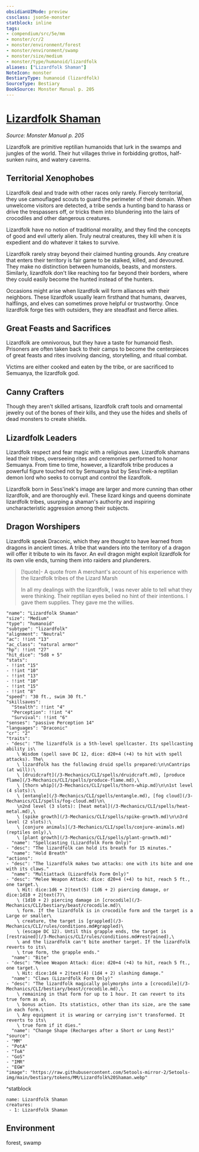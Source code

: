 ```yaml
---
obsidianUIMode: preview
cssclass: json5e-monster
statblock: inline
tags:
- compendium/src/5e/mm
- monster/cr/2
- monster/environment/forest
- monster/environment/swamp
- monster/size/medium
- monster/type/humanoid/lizardfolk
aliases: ["Lizardfolk Shaman"]
NoteIcon: monster
BestiaryType: humanoid (lizardfolk)
SourceType: Bestiary
BookSource: Monster Manual p. 205
---
```

# [Lizardfolk Shaman](3-Mechanics\CLI\bestiary\humanoid/lizardfolk-shaman.md)
*Source: Monster Manual p. 205*  

Lizardfolk are primitive reptilian humanoids that lurk in the swamps and jungles of the world. Their hut villages thrive in forbidding grottos, half-sunken ruins, and watery caverns.

## Territorial Xenophobes

Lizardfolk deal and trade with other races only rarely. Fiercely territorial, they use camouflaged scouts to guard the perimeter of their domain. When unwelcome visitors are detected, a tribe sends a hunting band to harass or drive the trespassers off, or tricks them into blundering into the lairs of crocodiles and other dangerous creatures.

Lizardfolk have no notion of traditional morality, and they find the concepts of good and evil utterly alien. Truly neutral creatures, they kill when it is expedient and do whatever it takes to survive.

Lizardfolk rarely stray beyond their claimed hunting grounds. Any creature that enters their territory is fair game to be stalked, killed, and devoured. They make no distinction between humanoids, beasts, and monsters. Similarly, lizardfolk don't like reaching too far beyond their borders, where they could easily become the hunted instead of the hunters.

Occasions might arise when lizardfolk will form alliances with their neighbors. These lizardfolk usually learn firsthand that humans, dwarves, halflings, and elves can sometimes prove helpful or trustworthy. Once lizardfolk forge ties with outsiders, they are steadfast and fierce allies.

## Great Feasts and Sacrifices

Lizardfolk are omnivorous, but they have a taste for humanoid flesh. Prisoners are often taken back to their camps to become the centerpieces of great feasts and rites involving dancing, storytelling, and ritual combat.

Victims are either cooked and eaten by the tribe, or are sacrificed to Semuanya, the lizardfolk god.

## Canny Crafters

Though they aren't skilled artisans, lizardfolk craft tools and ornamental jewelry out of the bones of their kills, and they use the hides and shells of dead monsters to create shields.

## Lizardfolk Leaders

Lizardfolk respect and fear magic with a religious awe. Lizardfolk shamans lead their tribes, overseeing rites and ceremonies performed to honor Semuanya. From time to time, however, a lizardfolk tribe produces a powerful figure touched not by Semuanya but by Sess'inek-a reptilian demon lord who seeks to corrupt and control the lizardfolk.

Lizardfolk born in Sess'inek's image are larger and more cunning than other lizardfolk, and are thoroughly evil. These lizard kings and queens dominate lizardfolk tribes, usurping a shaman's authority and inspiring uncharacteristic aggression among their subjects.

## Dragon Worshipers

Lizardfolk speak Draconic, which they are thought to have learned from dragons in ancient times. A tribe that wanders into the territory of a dragon will offer it tribute to win its favor. An evil dragon might exploit lizardfolk for its own vile ends, turning them into raiders and plunderers.

> [!quote]- A quote from A merchant's account of his experience with the lizardfolk tribes of the Lizard Marsh  
> 
> In all my dealings with the lizardfolk, I was never able to tell what they were thinking. Their reptilian eyes belied no hint of their intentions. I gave them supplies. They gave me the willies.


```statblock
"name": "Lizardfolk Shaman"
"size": "Medium"
"type": "humanoid"
"subtype": "lizardfolk"
"alignment": "Neutral"
"ac": !!int "13"
"ac_class": "natural armor"
"hp": !!int "27"
"hit_dice": "5d8 + 5"
"stats":
- !!int "15"
- !!int "10"
- !!int "13"
- !!int "10"
- !!int "15"
- !!int "8"
"speed": "30 ft., swim 30 ft."
"skillsaves":
  "Stealth": !!int "4"
  "Perception": !!int "4"
  "Survival": !!int "6"
"senses": "passive Perception 14"
"languages": "Draconic"
"cr": "2"
"traits":
- "desc": "The lizardfolk is a 5th-level spellcaster. Its spellcasting ability is\
    \ Wisdom (spell save DC 12, dice: d20+4 (+4) to hit with spell attacks). The\
    \ lizardfolk has the following druid spells prepared:\n\nCantrips (at will):\
    \ [druidcraft](/3-Mechanics/CLI/spells/druidcraft.md), [produce flame](/3-Mechanics/CLI/spells/produce-flame.md),\
    \ [thorn whip](/3-Mechanics/CLI/spells/thorn-whip.md)\n\n1st level (4 slots):\
    \ [entangle](/3-Mechanics/CLI/spells/entangle.md), [fog cloud](/3-Mechanics/CLI/spells/fog-cloud.md)\n\
    \n2nd level (3 slots): [heat metal](/3-Mechanics/CLI/spells/heat-metal.md),\
    \ [spike growth](/3-Mechanics/CLI/spells/spike-growth.md)\n\n3rd level (2 slots):\
    \ [conjure animals](/3-Mechanics/CLI/spells/conjure-animals.md) (reptiles only),\
    \ [plant growth](/3-Mechanics/CLI/spells/plant-growth.md)"
  "name": "Spellcasting (Lizardfolk Form Only)"
- "desc": "The lizardfolk can hold its breath for 15 minutes."
  "name": "Hold Breath"
"actions":
- "desc": "The lizardfolk makes two attacks: one with its bite and one with its claws."
  "name": "Multiattack (Lizardfolk Form Only)"
- "desc": "Melee Weapon Attack: dice: d20+4 (+4) to hit, reach 5 ft., one target.\
    \ Hit: dice:1d6 + 2|text(5) (1d6 + 2) piercing damage, or dice:1d10 + 2|text(7)\
    \ (1d10 + 2) piercing damage in [crocodile](/3-Mechanics/CLI/bestiary/beast/crocodile.md)\
    \ form. If the lizardfolk is in crocodile form and the target is a Large or smaller\
    \ creature, the target is [grappled](/3-Mechanics/CLI/rules/conditions.md#grappled)\
    \ (escape DC 12). Until this grapple ends, the target is [restrained](/3-Mechanics/CLI/rules/conditions.md#restrained),\
    \ and the lizardfolk can't bite another target. If the lizardfolk reverts to its\
    \ true form, the grapple ends."
  "name": "Bite"
- "desc": "Melee Weapon Attack: dice: d20+4 (+4) to hit, reach 5 ft., one target.\
    \ Hit: dice:1d4 + 2|text(4) (1d4 + 2) slashing damage."
  "name": "Claws (Lizardfolk Form Only)"
- "desc": "The lizardfolk magically polymorphs into a [crocodile](/3-Mechanics/CLI/bestiary/beast/crocodile.md),\
    \ remaining in that form for up to 1 hour. It can revert to its true form as a\
    \ bonus action. Its statistics, other than its size, are the same in each form.\
    \ Any equipment it is wearing or carrying isn't transformed. It reverts to its\
    \ true form if it dies."
  "name": "Change Shape (Recharges after a Short or Long Rest)"
"source":
- "MM"
- "PotA"
- "ToA"
- "GoS"
- "IMR"
- "EGW"
"image": "https://raw.githubusercontent.com/5etools-mirror-2/5etools-img/main/bestiary/tokens/MM/Lizardfolk%20Shaman.webp"
```
^statblock

```encounter-table
name: Lizardfolk Shaman
creatures:
 - 1: Lizardfolk Shaman
```

## Environment

forest, swamp